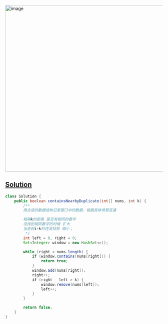 <img width="530" alt="image" src="https://github.com/kkkkevx/DSA2/assets/108632304/a8f7b7fb-5d40-49de-819a-be30c201b714">

## [Solution](https://leetcode.cn/problems/contains-duplicate-ii/description/)

```java
class Solution {
    public boolean containsNearbyDuplicate(int[] nums, int k) {
        /**
        用合适的数据结构记录窗口中的数据，根据具体场景变通

        相隔k的距离 是否有相同的数字
        没找到相同数字的时候 扩大
        当走到i+k时还没找到 缩小；
         */
        int left = 0, right = 0;
        Set<Integer> window = new HashSet<>();

        while (right < nums.length) {
            if (window.contains(nums[right])) {
                return true;
            }
            window.add(nums[right]);
            right++;
            if (right - left > k) {
                window.remove(nums[left]);
                left++;
            }
        }

        return false;
    }
}

```
